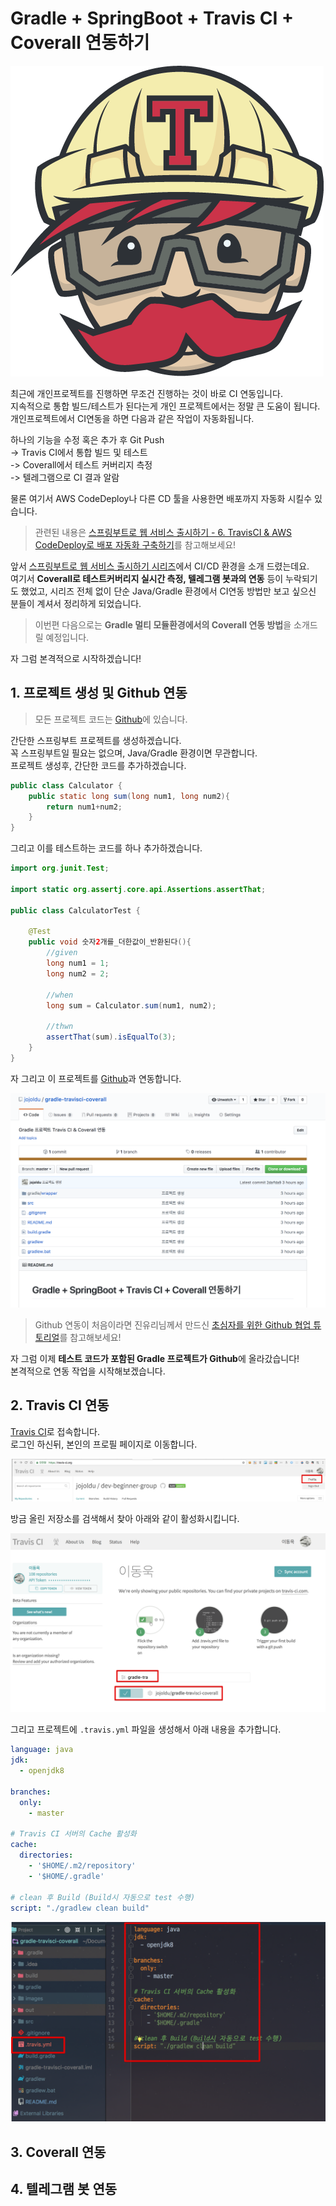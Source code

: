 # Gradle + SpringBoot + Travis CI + Coverall 연동하기

![travis](./images/travis.png)

최근에 개인프로젝트를 진행하면 무조건 진행하는 것이 바로 CI 연동입니다.  
지속적으로 통합 빌드/테스트가 된다는게 개인 프로젝트에서는 정말 큰 도움이 됩니다.  
개인프로젝트에서 CI연동을 하면 다음과 같은 작업이 자동화됩니다.  
  
하나의 기능을 수정 혹은 추가 후 Git Push  
-> Travis CI에서 통합 빌드 및 테스트  
-> Coverall에서 테스트 커버리지 측정  
-> 텔레그램으로 CI 결과 알람  
  
물론 여기서 AWS CodeDeploy나 다른 CD 툴을 사용한면 배포까지 자동화 시킬수 있습니다.  

> 관련된 내용은 [스프링부트로 웹 서비스 출시하기 - 6. TravisCI & AWS CodeDeploy로 배포 자동화 구축하기](http://jojoldu.tistory.com/265)를 참고해보세요!  

앞서 [스프링부트로 웹 서비스 출시하기 시리즈](http://jojoldu.tistory.com/250?category=635883)에서 CI/CD 환경을 소개 드렸는데요.  
여기서 **Coverall로 테스트커버리지 실시간 측정, 텔레그램 봇과의 연동** 등이 누락되기도 했었고, 시리즈 전체 없이 단순 Java/Gradle 환경에서 CI연동 방법만 보고 싶으신 분들이 계셔서 정리하게 되었습니다.

> 이번편 다음으로는 **Gradle 멀티 모듈환경에서의 Coverall 연동 방법**을 소개드릴 예정입니다.
  
자 그럼 본격적으로 시작하겠습니다!
  
## 1. 프로젝트 생성 및 Github 연동

> 모든 프로젝트 코드는 [Github](https://github.com/jojoldu/gradle-travisci-coverall)에 있습니다.  

간단한 스프링부트 프로젝트를 생성하겠습니다.  
꼭 스프링부트일 필요는 없으며, Java/Gradle 환경이면 무관합니다.  
프로젝트 생성후, 간단한 코드를 추가하겠습니다.

```java
public class Calculator {
    public static long sum(long num1, long num2){
        return num1+num2;
    }
}

```

그리고 이를 테스트하는 코드를 하나 추가하겠습니다.

```java
import org.junit.Test;

import static org.assertj.core.api.Assertions.assertThat;

public class CalculatorTest {

    @Test
    public void 숫자2개를_더한값이_반환된다(){
        //given
        long num1 = 1;
        long num2 = 2;

        //when
        long sum = Calculator.sum(num1, num2);

        //thwn
        assertThat(sum).isEqualTo(3);
    }
}

```

자 그리고 이 프로젝트를 [Github](https://github.com/jojoldu/gradle-travisci-coverall)과 연동합니다.

![github](./images/github.png)

> Github 연동이 처음이라면 진유리님께서 만드신 [초심자를 위한 Github 협업 튜토리얼](https://milooy.wordpress.com/2017/06/21/working-together-with-github-tutorial/)를 참고해보세요!

자 그럼 이제 **테스트 코드가 포함된 Gradle 프로젝트가 Github**에 올라갔습니다!  
본격적으로 연동 작업을 시작해보겠습니다.

## 2. Travis CI 연동

[Travis CI](https://travis-ci.org/)로 접속합니다.  
로그인 하신뒤, 본인의 프로필 페이지로 이동합니다.

![travis1](./images/travis1.png)

방금 올린 저장소를 검색해서 찾아 아래와 같이 활성화시킵니다.

![travis2](./images/travis2.png)


그리고 프로젝트에 ```.travis.yml``` 파일을 생성해서 아래 내용을 추가합니다.

```yml
language: java
jdk:
  - openjdk8

branches:
  only:
    - master

# Travis CI 서버의 Cache 활성화
cache:
  directories:
    - '$HOME/.m2/repository'
    - '$HOME/.gradle'

# clean 후 Build (Build시 자동으로 test 수행)
script: "./gradlew clean build"
```

![travis3](./images/travis3.png)

## 3. Coverall 연동

## 4. 텔레그램 봇 연동
  
  

